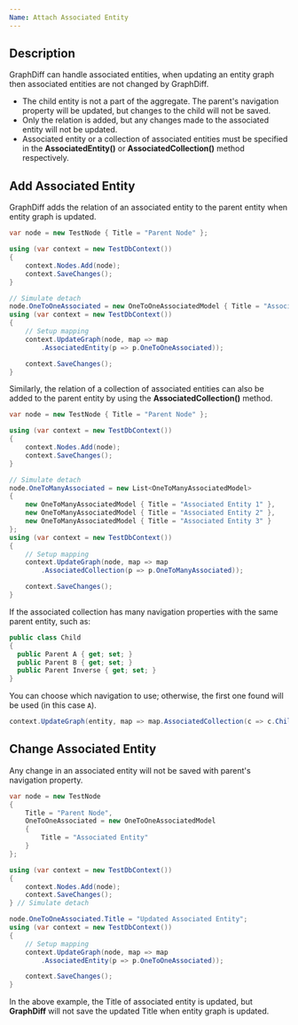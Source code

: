 ```yaml
---
Name: Attach Associated Entity
---
```


## Description

GraphDiff can handle associated entities, when updating an entity graph then associated entities are not changed by GraphDiff.

 - The child entity is not a part of the aggregate. The parent's navigation property will be updated, but changes to the child will not be saved.
 - Only the relation is added, but any changes made to the associated entity will not be updated.
 - Associated entity or a collection of associated entities must be specified in the **AssociatedEntity()** or **AssociatedCollection()** method respectively.

## Add Associated Entity

GraphDiff adds the relation of an associated entity to the parent entity when entity graph is updated.

```csharp
var node = new TestNode { Title = "Parent Node" };

using (var context = new TestDbContext())
{
    context.Nodes.Add(node);
    context.SaveChanges();
}

// Simulate detach
node.OneToOneAssociated = new OneToOneAssociatedModel { Title = "Associated Entity" };
using (var context = new TestDbContext())
{
    // Setup mapping
    context.UpdateGraph(node, map => map
        .AssociatedEntity(p => p.OneToOneAssociated));

    context.SaveChanges();
}
```

Similarly, the relation of a collection of associated entities can also be added to the parent entity by using the **AssociatedCollection()** method.

```csharp
var node = new TestNode { Title = "Parent Node" };

using (var context = new TestDbContext())
{
    context.Nodes.Add(node);
    context.SaveChanges();
}

// Simulate detach
node.OneToManyAssociated = new List<OneToManyAssociatedModel>
{
    new OneToManyAssociatedModel { Title = "Associated Entity 1" },
    new OneToManyAssociatedModel { Title = "Associated Entity 2" },
    new OneToManyAssociatedModel { Title = "Associated Entity 3" }
};
using (var context = new TestDbContext())
{
    // Setup mapping
    context.UpdateGraph(node, map => map
        .AssociatedCollection(p => p.OneToManyAssociated));

    context.SaveChanges();
}
```

If the associated collection has many navigation properties with the same parent entity, such as:

```csharp
public class Child
{
  public Parent A { get; set; }
  public Parent B { get; set; }
  public Parent Inverse { get; set; }
}
```

You can choose which navigation to use; otherwise, the first one found will be used (in this case `A`).

```csharp
context.UpdateGraph(entity, map => map.AssociatedCollection(c => c.Children, x => x.B)
```

## Change Associated Entity

Any change in an associated entity will not be saved with parent's navigation property. 

```csharp
var node = new TestNode
{
    Title = "Parent Node",
    OneToOneAssociated = new OneToOneAssociatedModel
    {
        Title = "Associated Entity"
    }
};

using (var context = new TestDbContext())
{
    context.Nodes.Add(node);
    context.SaveChanges();
} // Simulate detach

node.OneToOneAssociated.Title = "Updated Associated Entity";
using (var context = new TestDbContext())
{
    // Setup mapping
    context.UpdateGraph(node, map => map
        .AssociatedEntity(p => p.OneToOneAssociated));

    context.SaveChanges();
}
```

In the above example, the Title of associated entity is updated, but **GraphDiff** will not save the updated Title when entity graph is updated.
